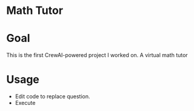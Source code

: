 # Math Tutor

# Goal

This is the first CrewAI-powered project I worked on.
A virtual math tutor

# Usage

- Edit code to replace question.
- Execute
